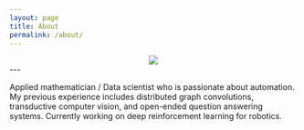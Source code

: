 ```yaml
---
layout: page
title: About
permalink: /about/
---
```

<center><img src="../assets/me.jpg">  </center>  
---

Applied mathematician / Data scientist who is passionate about automation. My previous experience includes distributed graph convolutions, transductive computer vision, and open-ended question answering systems. Currently working on deep reinforcement learning for robotics.
